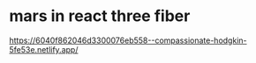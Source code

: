 # mars in react three fiber

https://6040f862046d3300076eb558--compassionate-hodgkin-5fe53e.netlify.app/
